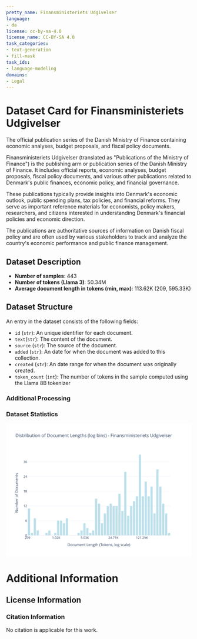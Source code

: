 ```yaml
---
pretty_name: Finansministeriets Udgivelser
language:
- da
license: cc-by-sa-4.0
license_name: CC-BY-SA 4.0
task_categories:
- text-generation
- fill-mask
task_ids:
- language-modeling
domains:
- Legal
---
```


# Dataset Card for Finansministeriets Udgivelser

<!-- START-SHORT DESCRIPTION -->
The official publication series of the Danish Ministry of Finance containing economic analyses, budget proposals, and fiscal policy documents.
<!-- END-SHORT DESCRIPTION -->

Finansministeriets Udgivelser (translated as "Publications of the Ministry of Finance") is the publishing arm or publication series of the Danish Ministry of Finance. It includes official reports, economic analyses, budget proposals, fiscal policy documents, and various other publications related to Denmark's public finances, economic policy, and financial governance.

These publications typically provide insights into Denmark's economic outlook, public spending plans, tax policies, and financial reforms. They serve as important reference materials for economists, policy makers, researchers, and citizens interested in understanding Denmark's financial policies and economic direction.

The publications are authoritative sources of information on Danish fiscal policy and are often used by various stakeholders to track and analyze the country's economic performance and public finance management.




## Dataset Description

<!-- START-DESC-STATS -->
- **Number of samples**: 443
- **Number of tokens (Llama 3)**: 50.34M
- **Average document length in tokens (min, max)**: 113.62K (209, 595.33K)
<!-- END-DESC-STATS -->


## Dataset Structure
An entry in the dataset consists of the following fields:

- `id` (`str`): An unique identifier for each document.
- `text`(`str`): The content of the document.
- `source` (`str`): The source of the document.
- `added` (`str`): An date for when the document was added to this collection.
- `created` (`str`): An date range for when the document was originally created.
- `token_count` (`int`): The number of tokens in the sample computed using the Llama 8B tokenizer


### Additional Processing


### Dataset Statistics

<!-- START-DATASET PLOTS -->
<p align="center">
<img src="./images/dist_document_length.svg" width="600" style="margin-right: 10px;" />
</p>
<!-- END-DATASET PLOTS -->


# Additional Information

## License Information


### Citation Information

No citation is applicable for this work.
